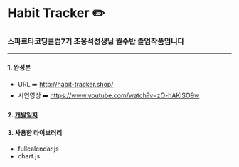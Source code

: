 # Habit Tracker ✏️
### 스파르타코딩클럽7기 조용석선생님 월수반 졸업작품입니다
***
#### 1. 완성본
- URL ➡️ http://habit-tracker.shop/
- 시연영상 ➡️ https://www.youtube.com/watch?v=zO-hAKlSO9w
#### 2. [개발일지](https://velog.io/@tiahwang/series/%EC%8A%A4%ED%8C%8C%EB%A5%B4%ED%83%807%EA%B8%B0)
#### 3. 사용한 라이브러리
- fullcalendar.js
- chart.js